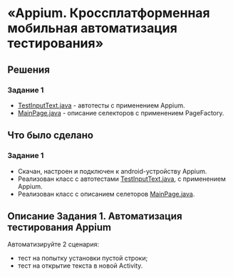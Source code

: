 # «Appium. Кроссплатформенная мобильная автоматизация тестирования»

## Решения
### Задание 1
* <a href="https://github.com/Nephedov/8.Mobile-application-testing/blob/main/app/src/test/java/ru/netology/testing/TestInputText.java">TestInputText.java</a> - автотесты c применением Appium.
* <a href="https://github.com/Nephedov/8.Mobile-application-testing/blob/main/app/src/test/java/ru/netology/testing/pages/MainPage.java">MainPage.java</a> - описание селекторов с применением PageFactory.
## Что было сделано
### Задание 1
* Скачан, настроен и подключен к android-устройству Appium.
* Реализован класс с автотестами <a href="https://github.com/Nephedov/8.Mobile-application-testing/blob/main/app/src/test/java/ru/netology/testing/TestInputText.java">TestInputText.java</a>, c применением Appium.
* Реализован класс с описанием селеторов <a href="https://github.com/Nephedov/8.Mobile-application-testing/blob/main/app/src/test/java/ru/netology/testing/pages/MainPage.java">MainPage.java</a>.

## Описание Задания 1. Автоматизация тестирования Appium

Автоматизируйте 2 сценария:
- тест на попытку установки пустой строки;
- тест на открытие текста в новой Activity.

